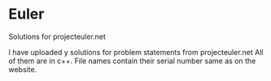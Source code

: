 # Euler
Solutions for projecteuler.net

I have uploaded y solutions for problem statements from projecteuler.net
All of them are in c++.
File names contain their serial number same as on the website.
